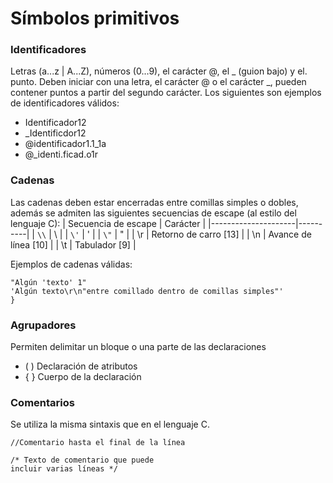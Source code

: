 # Símbolos primitivos
### Identificadores
Letras (a...z | A...Z), números (0...9), el carácter @, el _ (guion bajo) y el. punto.
Deben iniciar con una letra, el carácter @ o el carácter _, pueden contener puntos a partir del segundo carácter.
Los siguientes son ejemplos de identificadores válidos:

- Identificador12
- _Identificdor12
- @identificador1.1_1a
- @_identi.ficad.o1r
### Cadenas
Las cadenas deben estar encerradas entre comillas simples o dobles, además se admiten las siguientes secuencias de escape (al estilo del lenguaje C):
| Secuencia de escape | Carácter |
|---------------------|----------|
| ```\\``` | \ |
| ```\'``` | ' |
| ```\"``` | " |
| \r | Retorno de carro [13] |
| \n | Avance de línea [10] |
| \t | Tabulador [9] |

Ejemplos de cadenas válidas:
```DKL
"Algún 'texto' 1"
'Algún texto\r\n"entre comillado dentro de comillas simples"'
}
```
### Agrupadores
Permiten delimitar un bloque o una parte de las declaraciones
- ( ) Declaración de atributos
- { } Cuerpo de la declaración
### Comentarios
Se utiliza la misma sintaxis que en el lenguaje C.
```DKL
//Comentario hasta el final de la línea

/* Texto de comentario que puede 
incluir varias líneas */
```

